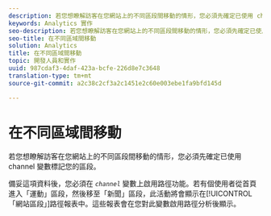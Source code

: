 ```yaml
---
description: 若您想瞭解訪客在您網站上的不同區段間移動的情形，您必須先確定已使用 channel 變數標記您的區段。
keywords: Analytics 實作
seo-description: 若您想瞭解訪客在您網站上的不同區段間移動的情形，您必須先確定已使用 channel 變數標記您的區段。
seo-title: 在不同區域間移動
solution: Analytics
title: 在不同區域間移動
topic: 開發人員和實作
uuid: 987cdaf3-4daf-423a-bcfe-226d8e7c3648
translation-type: tm+mt
source-git-commit: a2c38c2cf3a2c1451e2c60e003ebe1fa9bfd145d

---
```



# 在不同區域間移動

若您想瞭解訪客在您網站上的不同區段間移動的情形，您必須先確定已使用 channel 變數標記您的區段。

備妥這項資料後，您必須在 *`channel`* 變數上啟用路徑功能。若有個使用者從首頁進入「運動」區段，然後移至「新聞」區段，此活動將會顯示在[!UICONTROL 「網站區段」]路徑報表中。這些報表會在您對此變數啟用路徑分析後顯示。
